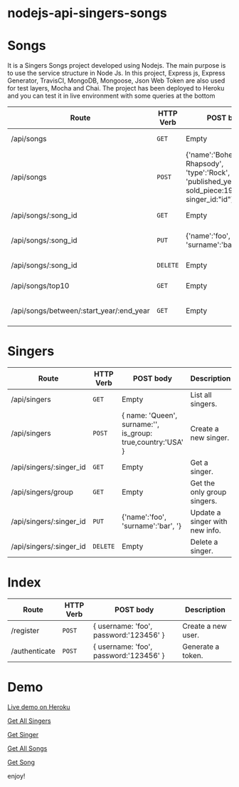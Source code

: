 
# nodejs-api-singers-songs

# Songs

It is a Singers Songs project developed using Nodejs. The main purpose is to use the service structure in Node Js. In this project, Express js, Express Generator, TravisCI, MongoDB, Mongoose, Json Web Token are also used for test layers, Mocha and Chai. The project has been deployed to Heroku and you can test it in live environment with some queries at the bottom


| Route | HTTP Verb	 | POST body	 | Description	 |
| --- | --- | --- | --- |
| /api/songs | `GET` | Empty | List all movies. |
| /api/songs | `POST` | {'name':'Bohemian Rhapsody', 'type':'Rock', 'published_year':'1975', sold_piece:1990, singer_id:"id"} | Create a new song. |
| /api/songs/:song_id | `GET` | Empty | Get a movie. |
| /api/songs/:song_id | `PUT` | {'name':'foo', 'surname':'bar'} | Update a song with new info. |
| /api/songs/:song_id | `DELETE` | Empty | Delete a song. |
| /api/songs/top10 | `GET` | Empty | Get the top 10 songs. |
| /api/songs/between/:start_year/:end_year | `GET` | Empty | Songs between two dates. |

# Singers

| Route | HTTP Verb	 | POST body	 | Description	 |
| --- | --- | --- | --- |
| /api/singers | `GET` | Empty | List all singers. |
| /api/singers | `POST` | { name: 'Queen', surname:'', is_group: true,country:'USA' } | Create a new singer. |
| /api/singers/:singer_id | `GET` | Empty | Get a singer. |
| /api/singers/group | `GET` | Empty | Get the only group singers. |
| /api/singers/:singer_id | `PUT` | {'name':'foo', 'surname':'bar', '} | Update a singer with new info. |
| /api/singers/:singer_id | `DELETE` | Empty | Delete a singer. |


# Index

| Route | HTTP Verb	 | POST body	 | Description	 |
| --- | --- | --- | --- |
| /register | `POST` | { username: 'foo', password:'123456' } | Create a new user. |
| /authenticate | `POST` | { username: 'foo', password:'123456' } | Generate a token. |


# Demo
[Live demo on Heroku](https://nodejs-api-app-singer-songs.herokuapp.com/)

[Get All Singers](https://nodejs-api-app-singer-songs.herokuapp.com/api/singers?token=eyJhbGciOiJIUzI1NiIsInR5cCI6IkpXVCJ9.eyJ1c2VybmFtZSI6InRlc3RVc2VyIiwiaWF0IjoxNTg1NjcyOTA2fQ.rnB0ozBf2Z13Qp_zEKbH39ycZCxpHNrkvDmjVyD94kE)

[Get Singer](https://nodejs-api-app-singer-songs.herokuapp.com/api/singers/5e83a1d74311a205a8739ec0?token=eyJhbGciOiJIUzI1NiIsInR5cCI6IkpXVCJ9.eyJ1c2VybmFtZSI6InRlc3RVc2VyIiwiaWF0IjoxNTg1NjcyOTA2fQ.rnB0ozBf2Z13Qp_zEKbH39ycZCxpHNrkvDmjVyD94kE)

[Get All Songs](https://nodejs-api-app-singer-songs.herokuapp.com/api/songs?token=eyJhbGciOiJIUzI1NiIsInR5cCI6IkpXVCJ9.eyJ1c2VybmFtZSI6InRlc3RVc2VyIiwiaWF0IjoxNTg1NjcyOTA2fQ.rnB0ozBf2Z13Qp_zEKbH39ycZCxpHNrkvDmjVyD94kE)

[Get Song](https://nodejs-api-app-singer-songs.herokuapp.com/api/songs/5e83a24a573ce00eccb3bf5d?token=eyJhbGciOiJIUzI1NiIsInR5cCI6IkpXVCJ9.eyJ1c2VybmFtZSI6InRlc3RVc2VyIiwiaWF0IjoxNTg1NjcyOTA2fQ.rnB0ozBf2Z13Qp_zEKbH39ycZCxpHNrkvDmjVyD94kE)

enjoy!
